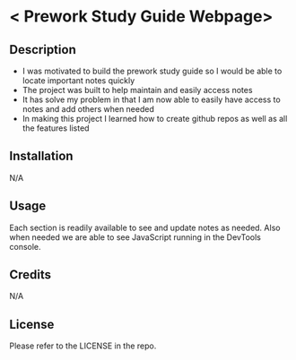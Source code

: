 # < Prework Study Guide Webpage>

## Description

- I was motivated to build the prework study guide so I would be able to locate important notes quickly
- The project was built to help maintain and easily access notes
- It has solve my problem in that I am now able to easily have access to notes and add others when needed
- In making this project I learned how to create github repos as well as all the features listed   


## Installation

N/A

## Usage

Each section is readily available to see and update notes as needed. Also when needed we are able to see JavaScript running in the DevTools console. 

## Credits

N/A

## License

Please refer to the LICENSE in the repo.


